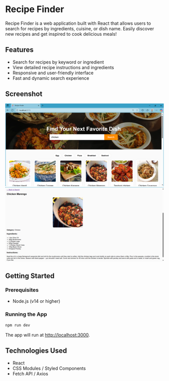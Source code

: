 # Recipe Finder

Recipe Finder is a web application built with React that allows users to search for recipes by ingredients, cuisine, or dish name. Easily discover new recipes and get inspired to cook delicious meals!

## Features

- Search for recipes by keyword or ingredient
- View detailed recipe instructions and ingredients
- Responsive and user-friendly interface
- Fast and dynamic search experience

## Screenshot

![Recipe Finder Screenshot](./reciper-finder/src/assets/Screenshot%202025-06-30%20085935.png)
![Recipe Finder Screenshot](./reciper-finder/src/assets/recipe.png)


## Getting Started

### Prerequisites

- Node.js (v14 or higher)

### Running the App

```bash
npm run dev
```

The app will run at [http://localhost:3000](http://localhost:3000).

## Technologies Used

- React
- CSS Modules / Styled Components
- Fetch API / Axios


